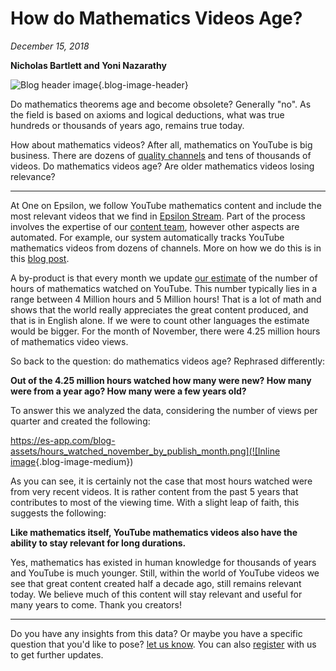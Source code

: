 # How do Mathematics Videos Age?  

*December 15, 2018*

**Nicholas Bartlett and Yoni Nazarathy**

![Blog header image](https://es-app.com/assets/vvv22v.jpg){.blog-image-header}

Do mathematics theorems age and become obsolete? Generally "no".  As the field is based on axioms and logical deductions, what was true hundreds or thousands of years ago, remains true today.

How about mathematics videos? After all, mathematics on YouTube is big business. There are dozens of [quality channels](https://epsilonstream.com/topic/channels) and tens of thousands of videos. Do mathematics videos age? Are older mathematics videos losing relevance? 

---

At One on Epsilon, we follow YouTube mathematics content and include the most relevant videos that we find in [Epsilon Stream](https://epsilonstream.com). Part of the process involves the expertise of our [content team](https://oneonepsilon.com/epsilonstream/#content-team), however other aspects are automated. For example, our system automatically tracks YouTube mathematics videos from dozens of channels. More on how we do this is in this [blog post](https://www.1onepsilon.com/single-post/2018/08/07/Counting-Mathematics-on-Youtube). 

A by-product is that every month we update [our estimate](https://oneonepsilon.com/epsilonstream/#data-analysis) of the number of hours of mathematics watched on YouTube. This number typically lies in a range between 4 Million hours and 5 Million hours! That is a lot of math and shows that the world really appreciates the great content produced, and that is in English alone. If we were to count other languages the estimate would be bigger. For the month of November, there were 4.25 million hours of mathematics video views. 

So back to the question: do mathematics videos age? Rephrased differently: 

**Out of the 4.25 million hours watched how many were new? How many were from a year ago? How many were a few years old?**

To answer this we analyzed the data, considering the number of views per quarter and created the following:

[https://es-app.com/blog-assets/hours_watched_november_by_publish_month.png](![Inline image](https://es-app.com/blog-assets/hours_watched_november_by_publish_month.png){.blog-image-medium})

As you can see, it is certainly not the case that most hours watched were from very recent videos. It is rather content from the past 5 years that contributes to most of the viewing time. With a slight leap of faith, this suggests the following:

**Like mathematics itself, YouTube mathematics videos also have the ability to stay relevant for long durations.** 

Yes, mathematics has existed in human knowledge for thousands of years and YouTube is much younger. Still, within the world of YouTube videos we see that great content created half a decade ago, still remains relevant today. We believe much of this content will stay relevant and useful for many years to come. Thank you creators!

---

Do you have any insights from this data? Or maybe you have a specific question that you'd like to pose? [let us know](https://oneonepsilon.com/contact/). You can also [register](https://oneonepsilon.com/register/) with us to get further updates.